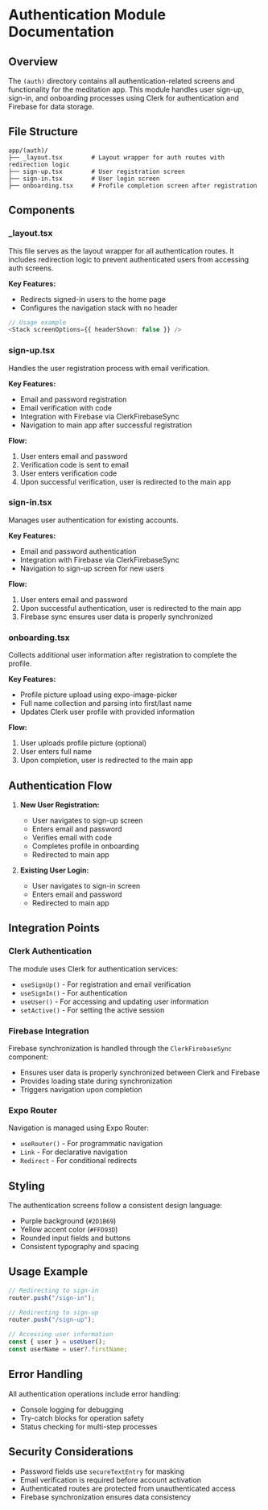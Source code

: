 # Authentication Module Documentation

## Overview

The `(auth)` directory contains all authentication-related screens and functionality for the meditation app. This module handles user sign-up, sign-in, and onboarding processes using Clerk for authentication and Firebase for data storage.

## File Structure

```
app/(auth)/
├── _layout.tsx        # Layout wrapper for auth routes with redirection logic
├── sign-up.tsx        # User registration screen
├── sign-in.tsx        # User login screen
├── onboarding.tsx     # Profile completion screen after registration
```

## Components

### \_layout.tsx

This file serves as the layout wrapper for all authentication routes. It includes redirection logic to prevent authenticated users from accessing auth screens.

**Key Features:**

- Redirects signed-in users to the home page
- Configures the navigation stack with no header

```typescript
// Usage example
<Stack screenOptions={{ headerShown: false }} />
```

### sign-up.tsx

Handles the user registration process with email verification.

**Key Features:**

- Email and password registration
- Email verification with code
- Integration with Firebase via ClerkFirebaseSync
- Navigation to main app after successful registration

**Flow:**

1. User enters email and password
2. Verification code is sent to email
3. User enters verification code
4. Upon successful verification, user is redirected to the main app

### sign-in.tsx

Manages user authentication for existing accounts.

**Key Features:**

- Email and password authentication
- Integration with Firebase via ClerkFirebaseSync
- Navigation to sign-up screen for new users

**Flow:**

1. User enters email and password
2. Upon successful authentication, user is redirected to the main app
3. Firebase sync ensures user data is properly synchronized

### onboarding.tsx

Collects additional user information after registration to complete the profile.

**Key Features:**

- Profile picture upload using expo-image-picker
- Full name collection and parsing into first/last name
- Updates Clerk user profile with provided information

**Flow:**

1. User uploads profile picture (optional)
2. User enters full name
3. Upon completion, user is redirected to the main app

## Authentication Flow

1. **New User Registration:**

   - User navigates to sign-up screen
   - Enters email and password
   - Verifies email with code
   - Completes profile in onboarding
   - Redirected to main app

2. **Existing User Login:**
   - User navigates to sign-in screen
   - Enters email and password
   - Redirected to main app

## Integration Points

### Clerk Authentication

The module uses Clerk for authentication services:

- `useSignUp()` - For registration and email verification
- `useSignIn()` - For authentication
- `useUser()` - For accessing and updating user information
- `setActive()` - For setting the active session

### Firebase Integration

Firebase synchronization is handled through the `ClerkFirebaseSync` component:

- Ensures user data is properly synchronized between Clerk and Firebase
- Provides loading state during synchronization
- Triggers navigation upon completion

### Expo Router

Navigation is managed using Expo Router:

- `useRouter()` - For programmatic navigation
- `Link` - For declarative navigation
- `Redirect` - For conditional redirects

## Styling

The authentication screens follow a consistent design language:

- Purple background (`#2D1B69`)
- Yellow accent color (`#FFD93D`)
- Rounded input fields and buttons
- Consistent typography and spacing

## Usage Example

```typescript
// Redirecting to sign-in
router.push("/sign-in");

// Redirecting to sign-up
router.push("/sign-up");

// Accessing user information
const { user } = useUser();
const userName = user?.firstName;
```

## Error Handling

All authentication operations include error handling:

- Console logging for debugging
- Try-catch blocks for operation safety
- Status checking for multi-step processes

## Security Considerations

- Password fields use `secureTextEntry` for masking
- Email verification is required before account activation
- Authenticated routes are protected from unauthenticated access
- Firebase synchronization ensures data consistency

